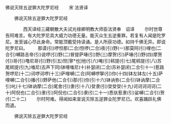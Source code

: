   佛说灭除五逆罪大陀罗尼经
　　宋 法贤译




　　佛说灭除五逆罪大陀罗尼经

　　　　西天译经三藏朝散大夫试光禄卿明教大师臣法贤奉　诏译
　　尔时世尊告阿难言。有大陀罗尼具大威力功德无量。能灭众生五逆重罪。若复有人闻是陀罗尼。发至诚心尽此身命。常能顶戴受持读诵。是人所获功德。如持千佛无异。即说陀罗尼曰。
　　那谟(引)啰怛那(二合)怛啰(二合)夜(引)野(一)那莫阿(引)哩也(二合引)嚩路吉帝(引)说啰(引)野(二)冒提萨埵(引)野(三)摩贺(引)萨埵(引)野(四)摩贺(引)哥(引)噜尼哥(引)野(引五)怛[寧*也]他(引六)唵(引)秫提(引七)尾秫提(引八)苏尾秫提(引九)嗤尼(去声下同)钵哩嗤尼(十)补瑟闭(二合)苏补瑟闭(二合引十一)惹路贺啰尼(十二)诃啰诃啰(十三)萨哩嚩(二合)阿嚩啰拏(引)你(十四)钵左钵左(十五)萨哩嚩(二合引)播(引)野萨他(二合引)那(引)你(引十六)钵讷弥(二合引)钵讷摩(二合引)叱(十七)钵讷摩(二合)尾舍(引)隶(引十八)癹隶(引)癹癹癹(十九)诃诃诃诃诃(二十)阿倪也(二合引)隶(引)阿倪也(二合引)隶(引二十一)悉驮惹隶(引)娑嚩(二合引)贺(引二十二)
　　尔时阿难。得闻如来宣说灭除五逆罪业陀罗尼已。欢喜踊跃礼佛而退。

　　佛说灭除五逆罪大陀罗尼经


